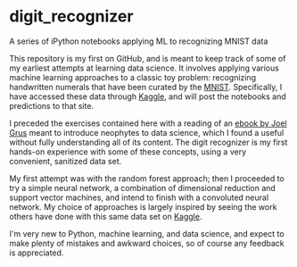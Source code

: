 # digit_recognizer
A series of iPython notebooks applying ML to recognizing MNIST data


This repository is my first on GitHub, and is meant to keep track of some of my earliest attempts at learning data science.  It involves applying various machine learning approaches to a classic toy problem: recognizing handwritten numerals that have been curated by the [MNIST](https://en.wikipedia.org/wiki/National_Institute_of_Standards_and_Technology).  Specifically, I have accessed these data through [Kaggle](https://www.kaggle.com/c/digit-recognizer), and will post the notebooks and predictions to that site.

I preceded the exercises contained here with a reading of an [ebook by Joel Grus](http://shop.oreilly.com/product/0636920033400.do) meant to introduce neophytes to data science, which I found a useful without fully understanding all of its content.  The digit recognizer is my first hands-on experience with some of these concepts, using a very convenient, sanitized data set.

My first attempt was with the random forest approach; then I proceeded to try a simple neural network, a combination of dimensional reduction and support vector machines, and intend to finish with a convoluted neural network.  My choice of approaches is largely inspired by seeing the work others have done with this same data set on [Kaggle](https://www.kaggle.com/c/digit-recognizer/kernels).

I'm very new to Python, machine learning, and data science, and expect to make plenty of mistakes and awkward choices, so of course any feedback is appreciated.
